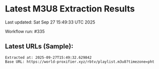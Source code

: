 # Latest M3U8 Extraction Results

Last updated: Sat Sep 27 15:49:33 UTC 2025

Workflow run: #335

## Latest URLs (Sample):
```
Extracted at: 2025-09-27T15:49:32.629842
Base URL: https://world-proxifier.xyz/rbtv/playlist.m3u8?timezone=pht

```
